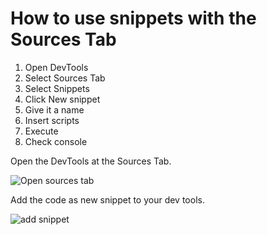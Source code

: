 # How to use snippets with the Sources Tab

1. Open DevTools
2. Select Sources Tab
3. Select Snippets
4. Click New snippet
5. Give it a name
6. Insert scripts
7. Execute
8. Check console

Open the DevTools at the Sources Tab.

![Open sources tab](https://user-images.githubusercontent.com/4904455/206261169-0835f6df-5678-4c3f-8a13-218df4a0b7c3.png)

Add the code as new snippet to your dev tools.

![add snippet](https://user-images.githubusercontent.com/4904455/206261074-88bb8dba-32c3-4a94-a700-1ccb0f91b24f.png)

